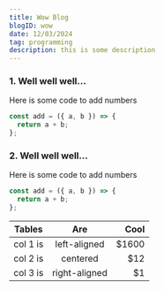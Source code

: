 ```yaml
---
title: Wow Blog
blogID: wow
date: 12/03/2024
tag: programming
description: this is some description
---
```


### 1. Well well well...

Here is some code to add numbers

```js
const add = ({ a, b }) => {
  return a + b;
};
```

### 2. Well well well...

Here is some code to add numbers

```js
const add = ({ a, b }) => {
  return a + b;
};
```

| Tables   |      Are      |  Cool |
| -------- | :-----------: | ----: |
| col 1 is | left-aligned  | $1600 |
| col 2 is |   centered    |   $12 |
| col 3 is | right-aligned |    $1 |
